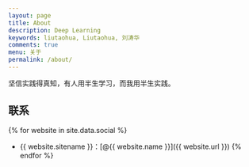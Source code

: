 ```yaml
---
layout: page
title: About
description: Deep Learning
keywords: liutaohua, Liutaohua, 刘涛华
comments: true
menu: 关于
permalink: /about/
---
```


坚信实践得真知，有人用半生学习，而我用半生实践。

## 联系

{% for website in site.data.social %}
* {{ website.sitename }}：[@{{ website.name }}]({{ website.url }})
{% endfor %}